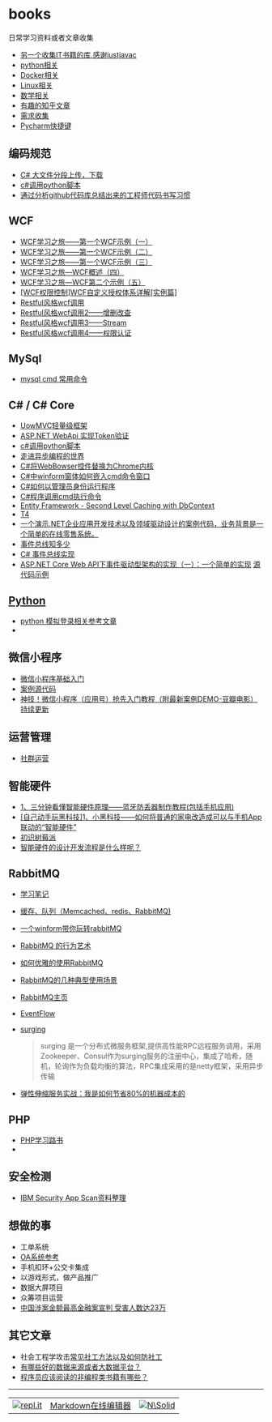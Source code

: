 # books
日常学习资料或者文章收集

- [另一个收集IT书籍的库,感谢justjavac](https://github.com/justjavac/free-programming-books-zh_CN)
- [python相关](python.md)
- [Docker相关](Docker.md)
- [Linux相关](linux.md)
- [数学相关](math.md)
- [有趣的知乎文章](zhihu.md)
- [需求收集](requirements.md)
- [Pycharm快捷键](http://www.cnblogs.com/zhangpengshou/p/3555767.html)

## 编码规范
- [C# 大文件分段上传，下载](http://blog.csdn.net/u010279498/article/details/60767638)
- [c#调用python脚本](https://www.cnblogs.com/shiyingzheng/p/6054835.html)
- [通过分析github代码库总结出来的工程师代码书写习惯](http://alloyteam.github.io/CodeGuide/)

## WCF
- [WCF学习之旅——第一个WCF示例（一）](http://www.cnblogs.com/chillsrc/p/5261605.html)
- [WCF学习之旅——第一个WCF示例（二）](http://www.cnblogs.com/chillsrc/p/5275543.html)
- [WCF学习之旅——第一个WCF示例（三）](http://www.cnblogs.com/chillsrc/p/5304913.html)
- [WCF学习之旅—WCF概述（四）](http://www.cnblogs.com/chillsrc/p/5345456.html)
- [WCF学习之旅—WCF第二个示例（五）](http://www.cnblogs.com/chillsrc/p/5382337.html)
- [[WCF权限控制]WCF自定义授权体系详解[实例篇]](http://www.cnblogs.com/artech/archive/2011/07/11/2103445.html)
- [Restful风格wcf调用](http://www.cnblogs.com/wolf-sun/p/4550152.html)
- [Restful风格wcf调用2——增删改查](http://www.cnblogs.com/wolf-sun/p/4556301.html)
- [Restful风格wcf调用3——Stream](http://www.cnblogs.com/wolf-sun/p/4557057.html)
- [Restful风格wcf调用4——权限认证](http://www.cnblogs.com/wolf-sun/p/4572591.html)

## MySql
- [mysql cmd 常用命令](https://www.cnblogs.com/liuzhenguo/p/7094437.html)

## C# / C# Core
- [UowMVC轻量级框架](https://github.com/night-king/UowMVC)
- [ASP.NET WebApi 实现Token验证](http://www.cnblogs.com/dukang1991/p/5627584.html)
- [c#调用python脚本](https://www.cnblogs.com/shiyingzheng/p/6054835.html)
- [走进异步编程的世界](https://www.cnblogs.com/liqingwen/p/5831951.html)
- [C#将WebBowser控件替换为Chrome内核](https://www.cnblogs.com/lonelyxmas/p/6209261.html)
- [C#中winform窗体如何嵌入cmd命令窗口](https://www.cnblogs.com/xuliangxing/p/5993297.html)
- [C#如何以管理员身份运行程序](http://www.cnblogs.com/babycool/p/3569183.html)
- [C#程序调用cmd执行命令](https://www.cnblogs.com/babycool/p/3570648.html)
- [Entity Framework - Second Level Caching with DbContext](https://www.codeproject.com/Articles/435142/Entity-Framework-Second-Level-Caching-with-DbConte)
- [T4](http://www.cnblogs.com/leftfist/p/4257924.html)
- [一个演示.NET企业应用开发技术以及领域驱动设计的案例代码，业务背景是一个简单的在线零售系统。](https://github.com/daxnet/ByteartRetail)
- [事件总线知多少](https://www.jianshu.com/p/61042d36b010)
- [C# 事件总线实现](https://github.com/yanshengjie/EventBus)
- [ASP.NET Core Web API下事件驱动型架构的实现（一）：一个简单的实现](http://www.cnblogs.com/daxnet/p/8082694.html)   [源代码示例](https://github.com/daxnet/edasample)

## [Python](python.md)

- [python 模拟登录相关参考文章](python_fake_login.md)
- 

## 微信小程序
- [微信小程序基础入门](http://www.cnblogs.com/micua/p/wechat-weapp-essential.html)
- [案例源代码](https://github.com/jaapyang/weapp-demo)
- [神技！微信小程序（应用号）抢先入门教程（附最新案例DEMO-豆瓣电影）持续更新](http://www.cnblogs.com/micua/p/wechat-weapp-getting-started.html)

## 运营管理
- [社群运营](https://www.xmind.net/m/ibCh)

## 智能硬件
- [1、三分钟看懂智能硬件原理——蓝牙防丢器制作教程(包括手机应用)](http://www.cnblogs.com/zjutlitao/p/4625799.html)
- [[自己动手玩黑科技]1、小黑科技——如何将普通的家电改造成可以与手机App联动的“智能硬件”](http://www.cnblogs.com/zjutlitao/p/4967847.html)
- [初识树莓派](http://www.cnblogs.com/imfanqi/p/4370025.html)
- [智能硬件的设计开发流程是什么样呢？](https://www.zhihu.com/question/27639394)

## RabbitMQ
- [学习笔记](RabbitMQ.md)
- [缓存、队列（Memcached、redis、RabbitMQ)](http://www.cnblogs.com/suoning/p/5807247.html)
- [一个winform带你玩转rabbitMQ](http://www.cnblogs.com/dubing/p/4017613.html)
- [RabbitMQ 的行为艺术](http://www.cnblogs.com/liqingwen/p/6412089.html)
- [如何优雅的使用RabbitMQ](http://www.cnblogs.com/richieyang/p/5492432.html)
- [RabbitMQ的几种典型使用场景](https://www.cnblogs.com/luxiaoxun/p/3918054.html)
- [RabbitMQ主页](https://www.rabbitmq.com/)
- [EventFlow](https://github.com/eventflow/EventFlow)
- [surging](https://github.com/dotnetcore/surging)
  > surging 是一个分布式微服务框架,提供高性能RPC远程服务调用，采用Zookeeper、Consul作为surging服务的注册中心，集成了哈希，随机，轮询作为负载均衡的算法，RPC集成采用的是netty框架，采用异步传输

- [弹性伸缩服务实战：我是如何节省80%的机器成本的](http://www.cnblogs.com/haolujun/p/8075226.html)

## PHP
- [PHP学习路书](http://www.cnblogs.com/bananaplan/p/The-Right-Way-For-PHPer.html)
- 

## 安全检测
- [IBM Security App Scan资料整理](http://www.cnblogs.com/saryli/p/5820605.html)

## 想做的事
- 工单系统
- [OA系统参考](http://www.cnblogs.com/walkingp/archive/2010/08/09/1795527.html)
- 手机扣环+公交卡集成
- 以游戏形式，做产品推广
- 数据大屏项目
- 众筹项目运营
- [中国涉案金额最高金融案宣判 受害人数达23万](http://news.youth.cn/gn/201603/t20160301_7689477.htm)


## 其它文章
- 社会工程学攻击[常见社工方法以及如何防社工](https://bbs.ichunqiu.com/thread-29654-1-1.html?from=zh)
- [有哪些好的数据来源或者大数据平台？](https://www.zhihu.com/question/27798279/answer/271852252)
- [程序员应该阅读的非编程类书籍有哪些？](https://github.com/justjavac/free-programming-books-zh_CN/blob/master/what-non-programming-books-should-programmers-read.md)



-------
|         |         |      |
|:--------|:--------|:-----|
|[![repl.it](https://repl.it/public/images/logo-small.png)](https://repl.it/languages)|[Markdown在线编辑器](https://dillinger.io/)|[![N\Solid](https://cldup.com/dTxpPi9lDf.thumb.png)](https://nodesource.com/products/nsolid)|
